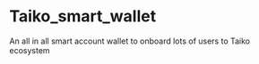 # Taiko_smart_wallet
An all in all smart account wallet to onboard lots of users to Taiko ecosystem
